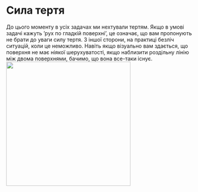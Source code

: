 # Сила тертя

<div class="space">До цього моменту в усiх задачах ми нехтували тертям. Якщо в умовi задачi кажуть ’рух по гладкiй поверхнi’, це означає, що вам пропонують не брати до уваги силу тертя. З iншої сторони, на практицi безлiч ситуацiй, коли це неможливо. Навiть якщо вiзуально вам здається, що поверхня не має нiякої шерухуватостi, якщо наблизити роздiльну лiнiю мiж двома поверхнями, бачимо, що вона все-таки iснує.</div>

<div class="space"><img class="image" width="333" src="https://rawgit.com/chudaol/ed-era-book-physics/master/images/chapter_5/1.png"></div>